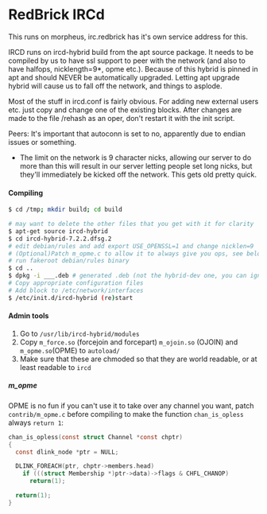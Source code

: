 # RedBrick IRCd
This runs on morpheus, irc.redbrick has it's own service address for this.

IRCD runs on ircd-hybrid build from the apt source package. It needs to be
compiled by us to have ssl support to peer with the network (and also to have
halfops, nicklength=9*, opme etc.). Because of this hybrid is pinned in apt
and should NEVER be automatically upgraded. Letting apt upgrade hybrid will
cause us to fall off the network, and things to asplode.

Most of the stuff in ircd.conf is fairly obvious. For adding new external users
etc. just copy and change one of the existing blocks. After changes are made to
the file /rehash as an oper, don't restart it with the init script.

Peers: It's important that autoconn is set to no, apparently due to endian issues or something.

* The limit on the network is 9 character nicks, allowing our server to do more
  than this will result in our server letting people set long nicks, but they'll
	immediately be kicked off the network. This gets old pretty quick.

#### Compiling

```bash
$ cd /tmp; mkdir build; cd build

# may want to delete the other files that you get with it for clarity
$ apt-get source ircd-hybrid 					
$ cd ircd-hybrid-7.2.2.dfsg.2
# edit debian/rules and add export USE_OPENSSL=1 and change nicklen=9
# (Optional)Patch m_opme.c to allow it to always give you ops, see below
# run fakeroot debian/rules binary
$ cd ..
$ dpkg -i ___.deb # generated .deb (not the hybrid-dev one, you can ignore/delete that)
# Copy appropriate configuration files
# Add block to /etc/network/interfaces
$ /etc/init.d/ircd-hybrid (re)start
```

#### Admin tools
1. Go to `/usr/lib/ircd-hybrid/modules`
2. Copy `m_force.so` (forcejoin and forcepart) `m_ojoin.so` (OJOIN) and
   `m_opme.so`(OPME) to `autoload/`
3. Make sure that these are chmoded so that they are world readable, or at least
   readable to `ircd`

##### m_opme
OPME is no fun if you can't use it to take over any channel you want, patch
`contrib/m_opme.c` before compiling to make the function `chan_is_opless`
always `return 1`:

```c
chan_is_opless(const struct Channel *const chptr)
{
  const dlink_node *ptr = NULL;

  DLINK_FOREACH(ptr, chptr->members.head)
    if (((struct Membership *)ptr->data)->flags & CHFL_CHANOP)
      return(1);

  return(1);
}
```

